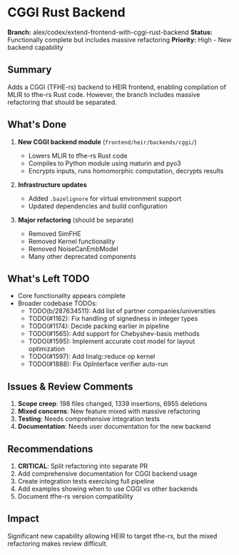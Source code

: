 # CGGI Rust Backend

**Branch:** alex/codex/extend-frontend-with-cggi-rust-backend **Status:**
Functionally complete but includes massive refactoring **Priority:** High - New
backend capability

## Summary

Adds a CGGI (TFHE-rs) backend to HEIR frontend, enabling compilation of MLIR to
tfhe-rs Rust code. However, the branch includes massive refactoring that should
be separated.

## What's Done

1. **New CGGI backend module** (`frontend/heir/backends/cggi/`)

   - Lowers MLIR to tfhe-rs Rust code
   - Compiles to Python module using maturin and pyo3
   - Encrypts inputs, runs homomorphic computation, decrypts results

1. **Infrastructure updates**

   - Added `.bazelignore` for virtual environment support
   - Updated dependencies and build configuration

1. **Major refactoring** (should be separate)

   - Removed SimFHE
   - Removed Kernel functionality
   - Removed NoiseCanEmbModel
   - Many other deprecated components

## What's Left TODO

- Core functionality appears complete
- Broader codebase TODOs:
  - TODO(b/287634511): Add list of partner companies/universities
  - TODO(#1162): Fix handling of signedness in integer types
  - TODO(#1174): Decide packing earlier in pipeline
  - TODO(#1565): Add support for Chebyshev-basis methods
  - TODO(#1595): Implement accurate cost model for layout optimization
  - TODO(#1597): Add linalg::reduce op kernel
  - TODO(#1888): Fix OpInterface verifier auto-run

## Issues & Review Comments

1. **Scope creep**: 198 files changed, 1339 insertions, 6955 deletions
1. **Mixed concerns**: New feature mixed with massive refactoring
1. **Testing**: Needs comprehensive integration tests
1. **Documentation**: Needs user documentation for the new backend

## Recommendations

1. **CRITICAL**: Split refactoring into separate PR
1. Add comprehensive documentation for CGGI backend usage
1. Create integration tests exercising full pipeline
1. Add examples showing when to use CGGI vs other backends
1. Document tfhe-rs version compatibility

## Impact

Significant new capability allowing HEIR to target tfhe-rs, but the mixed
refactoring makes review difficult.

